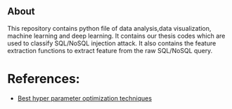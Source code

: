 ## About

This repository contains python file of data analysis,data visualization, machine learning and deep learning.
It contains our thesis codes which are used to classify SQL/NoSQL injection attack.
It also contains the feature extraction functions to extract feature from the raw SQL/NoSQL query.


# References:
- [Best hyper parameter optimization techniques](https://www.kaggle.com/questions-and-answers/130597) 
